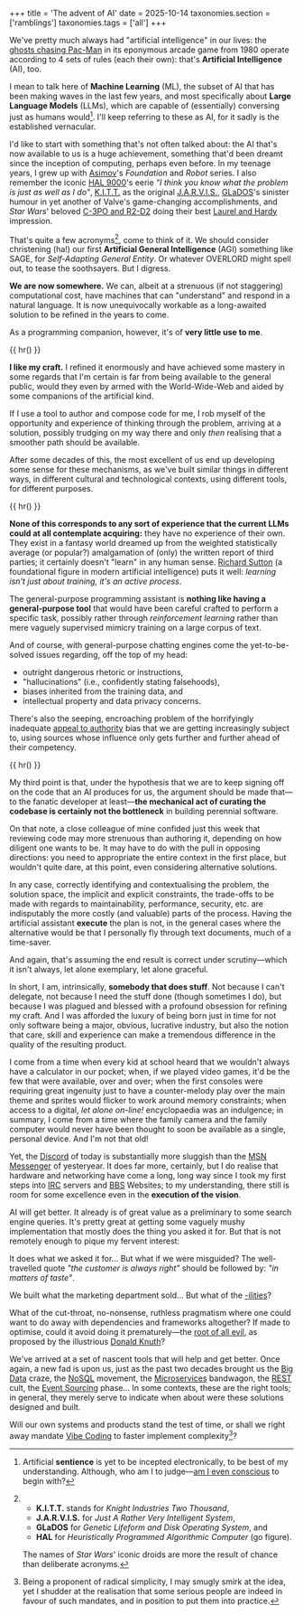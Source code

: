 +++
title = 'The advent of AI'
date = 2025-10-14
taxonomies.section = ['ramblings']
taxonomies.tags = ['all']
+++

We've pretty much always had "artificial intelligence" in our lives: the
[ghosts chasing Pac-Man](https://en.wikipedia.org/wiki/Ghosts_(Pac-Man)) in its
eponymous arcade game from 1980 operate according to 4 sets of rules (each their
own): that's **Artificial Intelligence** (AI), too.

I mean to talk here of **Machine Learning** (ML), the subset of AI that has been
making waves in the last few years, and most specifically about **Large Language
Models** (LLMs), which are capable of (essentially) conversing just as humans
would[^are-we-sentient-yet].  I'll keep referring to these as AI, for it sadly
is the established vernacular.

[^are-we-sentient-yet]: Artificial **sentience** is yet to be incepted
electronically, to be best of my understanding.  Although, who am I to
judge—[am I even conscious](https://en.wikipedia.org/wiki/Consciousness) to
begin with?

<div class="hi">

I'd like to start with something that's not often talked about: the AI
that's now available to us is a huge achievement, something that'd been
dreamt since the inception of computing, perhaps even before.  In my teenage
years, I grew up with [Asimov](https://en.wikipedia.org/wiki/Isaac_Asimov)'s
*Foundation* and *Robot* series.  I also remember the iconic
[HAL 9000](https://en.wikipedia.org/wiki/HAL_9000)'s eerie *"I
think you know what the problem is just as well as I do"*,
[K.I.T.T.](https://en.wikipedia.org/wiki/KITT) as the original
[J.A.R.V.I.S.](https://en.wikipedia.org/wiki/J.A.R.V.I.S.),
[GLaDOS](https://en.wikipedia.org/wiki/GLaDOS)'s sinister humour in yet another
of Valve's game-changing accomplishments, and *Star Wars*' beloved [C-3PO and
R2-D2](https://en.wikipedia.org/wiki/Droid_(Star_Wars)) doing their best [Laurel
and Hardy](https://en.wikipedia.org/wiki/Laurel_and_Hardy) impression.

That's quite a few acronyms[^acronyms], come to think of it.  We should consider
christening (ha!) our first **Artificial General Intelligence** (AGI) something
like SAGE, for *Self-Adapting General Entity*.  Or whatever OVERLORD might spell
out, to tease the soothsayers.  But I digress.

[^acronyms]:
    - **K.I.T.T.** stands for *Knight Industries Two Thousand*,
    - **J.A.R.V.I.S.** for *Just A Rather Very Intelligent System*,
    - **GLaDOS** for *Genetic Lifeform and Disk Operating System*, and
    - **HAL** for *Heuristically Programmed Algorithmic Computer* (go figure).

    The names of *Star Wars*' iconic droids are more the result of chance than
    deliberate acronyms.

**We are now somewhere.**  We can, albeit at a strenuous (if not staggering)
computational cost, have machines that can "understand" and respond in a natural
language.  It is now unequivocally workable as a long-awaited solution to be
refined in the years to come.

</div>

As a programming companion, however, it's of **very little use to me**.

{{ hr() }}

**I like my craft.**  I refined it enormously and have achieved some mastery in
some regards that I'm certain is far from being available to the general public,
would they even by armed with the World-Wide-Web and aided by some companions of
the artificial kind.

<!-- (@/flight-manual/switch-audio-sink-gpt-vs-me). TODO: LINKME -->

If I use a tool to author and compose code for me, I rob myself of the
opportunity and experience of thinking through the problem, arriving at a
solution, possibly trudging on my way there and only *then* realising that a
smoother path should be available.

After some decades of this, the most excellent of us end up developing some
sense for these mechanisms, as we've built similar things in different ways,
in different cultural and technological contexts, using different tools, for
different purposes.

{{ hr() }}

**None of this corresponds to any sort of experience that the current
LLMs could at all contemplate acquiring:** they have no experience of
their own.  They exist in a fantasy world dreamed up from the weighted
statistically average (or popular?) amalgamation of (only) the written report
of third parties; it certainly doesn't "learn" in any human sense.  [Richard
Sutton](https://en.wikipedia.org/wiki/Richard_S._Sutton) (a foundational figure
in modern artificial intelligence) puts it well: *learning isn't just about
training, it's an active process*.

The general-purpose programming assistant is **nothing like having a
general-purpose tool** that would have been careful crafted to perform a
specific task, possibly rather through *reinforcement learning* rather than mere
vaguely supervised mimicry training on a large corpus of text.

And of course, with general-purpose chatting engines come the yet-to-be-solved
issues regarding, off the top of my head:

- outright dangerous rhetoric or instructions,
- "hallucinations" (i.e., confidently stating falsehoods),
- biases inherited from the training data, and
- intellectual property and data privacy concerns.

There's also the seeping, encroaching problem of the horrifyingly inadequate
[appeal to authority](https://en.wikipedia.org/wiki/Argument_from_authority)
bias that we are getting increasingly subject to, using sources whose influence
only gets further and further ahead of their competency.

{{ hr() }}

My third point is that, under the hypothesis that we are to keep signing off on
the code that an AI produces for us, the argument should be made that—to the
fanatic developer at least—**the mechanical act of curating the codebase is
certainly not the bottleneck** in building perennial software.

On that note, a close colleague of mine confided just this week that reviewing
code may more strenuous than authoring it, depending on how diligent one wants
to be.  It may have to do with the pull in opposing directions: you need to
appropriate the entire context in the first place, but wouldn't quite dare, at
this point, even considering alternative solutions.

In any case, correctly identifying and contextualising the problem, the
solution space, the implicit and explicit constraints, the trade-offs to
be made with regards to maintainability, performance, security, etc. are
indisputably the more costly (and valuable) parts of the process.  Having the
artificial assistant **execute** the plan is not, in the general cases where the
alternative would be that I personally fly through text documents, much of a
time-saver.

And again, that's assuming the end result is correct under scrutiny—which it
isn't always, let alone exemplary, let alone graceful.

<div class="hi">

In short, I am, intrinsically, **somebody that does stuff**.  Not because I
can't delegate, not because I need the stuff done (though sometimes I do), but
because I was plagued and blessed with a profound obsession for refining my
craft.  And I was afforded the luxury of being born just in time for not only
software being a major, obvious, lucrative industry, but also the notion that
care, skill and experience can make a tremendous difference in the quality of
the resulting product.

I come from a time when every kid at school heard that we wouldn't always have a
calculator in our pocket; when, if we played video games, it'd be the few that
were available, over and over; when the first consoles were requiring great
ingenuity just to have a counter-melody play over the main theme and sprites
would flicker to work around memory constraints; when access to a digital, *let
alone on-line!* encyclopaedia was an indulgence; in summary, I come from a time
where the family camera and the family computer would never have been thought to
soon be available as a single, personal device.  And I'm not that old!

Yet, the [Discord](https://en.wikipedia.org/wiki/Discord)
of today is substantially more sluggish than the [MSN
Messenger](https://en.wikipedia.org/wiki/MSN_Messenger) of
yesteryear.  It does far more, certainly, but I do realise that
hardware and networking have come a long, long way since I took my
first steps into [IRC](https://en.wikipedia.org/wiki/IRC) servers and
[BBS](https://en.wikipedia.org/wiki/Bulletin_board_system) Websites; to my
understanding, there still is room for some excellence even in the **execution
of the vision**.

</div>

AI will get better.  It already is of great value as a preliminary to some
search engine queries.  It's pretty great at getting some vaguely mushy
implementation that mostly does the thing you asked it for.  But that is not
remotely enough to pique my fervent interest:

It does what we asked it for...  But what if we were misguided?  The
well-travelled quote *"the customer is always right"* should be followed by:
*"in matters of taste"*.

We built what the marketing department sold...  But what of the
[-ilities](https://en.wikipedia.org/wiki/List_of_system_quality_attributes)?

What of the cut-throat, no-nonsense, ruthless pragmatism where one could
want to do away with dependencies and frameworks altogether?  If made
to optimise, could it avoid doing it prematurely—the [root of all
evil](https://en.wikipedia.org/wiki/Program_optimization), as proposed by the
illustrious [Donald Knuth](https://en.wikipedia.org/wiki/Donald_Knuth)?

We've arrived at a set of nascent tools that will help and get
better.  Once again, a new fad is upon us, just as the past two decades
brought us the [Big Data](https://en.wikipedia.org/wiki/Big_data)
craze, the [NoSQL](https://en.wikipedia.org/wiki/NoSQL) movement, the
[Microservices](https://en.wikipedia.org/wiki/Microservices) bandwagon,
the [REST](https://en.wikipedia.org/wiki/REST) cult, the [Event
Sourcing](https://en.wikipedia.org/wiki/Event-driven_architecture) phase...
In some contexts, these are the right tools; in general, they merely serve to
indicate when about were these solutions designed and built.

Will our own systems and products stand the test of time, or shall we right
away mandate [Vibe Coding](https://en.wikipedia.org/wiki/Vibe_coding) to faster
implement complexity[^faster-implement-complexity]?

[^faster-implement-complexity]: Being a proponent of radical simplicity, I
may smugly smirk at the idea, yet I shudder at the realisation that some serious
people are indeed in favour of such mandates, and in position to put them into
practice.
